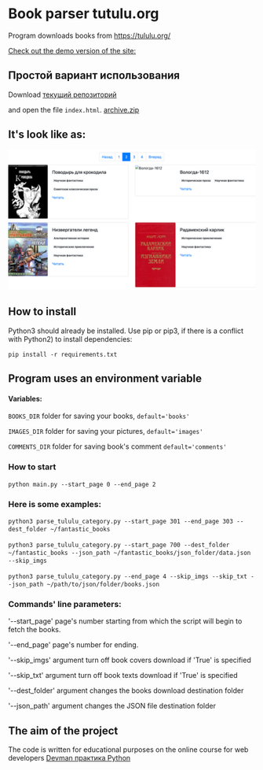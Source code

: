 # Book parser tutulu.org

Program downloads books from https://tululu.org/

[Check out the demo version of the site: ](https://michael-zapivahin.github.io/library_parsing/pages/index1.html)

## Простой вариант использования

Download [текущий репозиторий](https://github.com/Michael-Zapivahin/library_parsing/blob/main/library.zip) 

and open the file `index.html`.
[archive.zip](archive.zip)


## It's look like as:

![img.png](img.png)




## How to install

Python3 should already be installed. 
Use pip or pip3, if there is a conflict with Python2) to install dependencies:

```
pip install -r requirements.txt
```

## Program uses an environment variable

#### Variables:

`BOOKS_DIR` folder for saving your books, `default='books'`

`IMAGES_DIR` folder for saving your pictures, `default='images'`

`COMMENTS_DIR` folder for saving book's comment `default='comments'`

### How to start

```
python main.py --start_page 0 --end_page 2

```

### Here is some examples:
```
python3 parse_tululu_category.py --start_page 301 --end_page 303 --dest_folder ~/fantastic_books

python3 parse_tululu_category.py --start_page 700 --dest_folder ~/fantastic_books --json_path ~/fantastic_books/json_folder/data.json --skip_imgs

python3 parse_tululu_category.py --end_page 4 --skip_imgs --skip_txt --json_path ~/path/to/json/folder/books.json
```

### Commands' line parameters:

'--start_page' page's number starting from which the script will begin to fetch the books.

'--end_page' page's number for ending.

'--skip_imgs' argument turn off book covers download if 'True' is specified

'--skip_txt' argument turn off book texts download if 'True' is specified

'--dest_folder' argument changes the books download destination folder

'--json_path' argument changes the JSON file destination folder

## The aim of the project 
The code is written for educational purposes on the online course for web developers [Devman практика Python](https://dvmn.org/)

